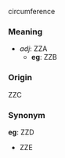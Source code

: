circumference
### Meaning
+ _adj_: ZZA
	+ __eg__: ZZB

### Origin

ZZC

### Synonym

__eg__: ZZD

+ ZZE


